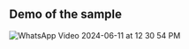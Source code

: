 ## Demo of the sample

![WhatsApp Video 2024-06-11 at 12 30 54 PM](https://github.com/jasi381/ImageSharer-Using-Intents/assets/60892009/e408b236-300e-4487-a399-8895314a5ce5)

